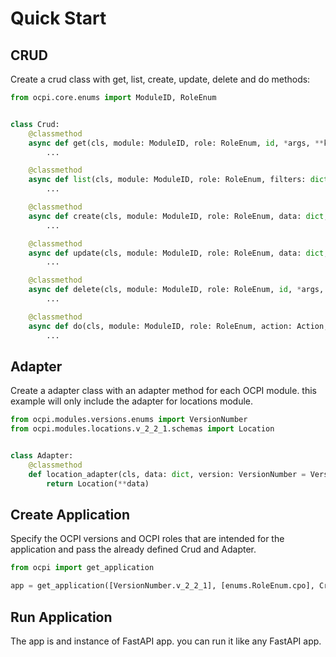 # Quick Start

## CRUD
Create a crud class with get, list, create, update, delete and do methods:

```python
from ocpi.core.enums import ModuleID, RoleEnum


class Crud:
    @classmethod
    async def get(cls, module: ModuleID, role: RoleEnum, id, *args, **kwargs) -> Any:
        ...

    @classmethod
    async def list(cls, module: ModuleID, role: RoleEnum, filters: dict, *args, **kwargs) -> Tuple[list, int, bool]:
        ...

    @classmethod
    async def create(cls, module: ModuleID, role: RoleEnum, data: dict, *args, **kwargs) -> Any:
        ...

    @classmethod
    async def update(cls, module: ModuleID, role: RoleEnum, data: dict, id, *args, **kwargs) -> Any:
        ...

    @classmethod
    async def delete(cls, module: ModuleID, role: RoleEnum, id, *args, **kwargs):
        ...

    @classmethod
    async def do(cls, module: ModuleID, role: RoleEnum, action: Action, *args, data: dict = None, **kwargs) -> Any:
        ...
```

## Adapter
Create a adapter class with an adapter method for each OCPI module. this example will only include the adapter for locations module.

```python
from ocpi.modules.versions.enums import VersionNumber
from ocpi.modules.locations.v_2_2_1.schemas import Location


class Adapter:
    @classmethod
    def location_adapter(cls, data: dict, version: VersionNumber = VersionNumber.latest):
        return Location(**data)
```

## Create Application
Specify the OCPI versions and OCPI roles that are intended for the application and pass the already defined Crud and Adapter.

```python
from ocpi import get_application

app = get_application([VersionNumber.v_2_2_1], [enums.RoleEnum.cpo], Crud, Adapter)
```

## Run Application
The app is and instance of FastAPI app. you can run it like any FastAPI app.
